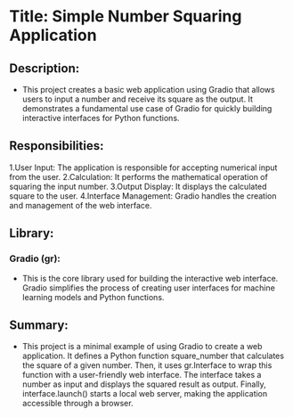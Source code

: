 
# Title: Simple Number Squaring Application

## Description:
* This project creates a basic web application using Gradio that allows users to input a number and receive its square as the output. It demonstrates a fundamental use case of Gradio for quickly building interactive interfaces for Python functions.

## Responsibilities:
1.User Input: The application is responsible for accepting numerical input from the user.
2.Calculation: It performs the mathematical operation of squaring the input number.
3.Output Display: It displays the calculated square to the user.
4.Interface Management: Gradio handles the creation and management of the web interface.

## Library:
### Gradio (gr): 
* This is the core library used for building the interactive web interface. Gradio simplifies the process of creating user interfaces for machine learning models and Python functions.

## Summary:
* This project is a minimal example of using Gradio to create a web application. It defines a Python function square_number that calculates the square of a given number. Then, it uses gr.Interface to wrap this function with a user-friendly web interface. The interface takes a number as input and displays the squared result as output. Finally, interface.launch() starts a local web server, making the application accessible through a browser.
